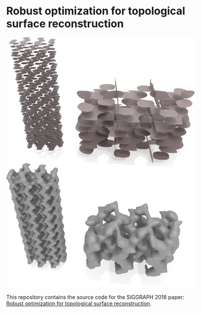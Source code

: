 # Robust optimization for topological surface reconstruction

<p align="center">
  <img src="silicon.png"/>
</p>

This repository contains the source code for the SIGGRAPH 2018 paper: [Robust optimization for topological surface reconstruction](https://dl.acm.org/citation.cfm?id=3201348).
